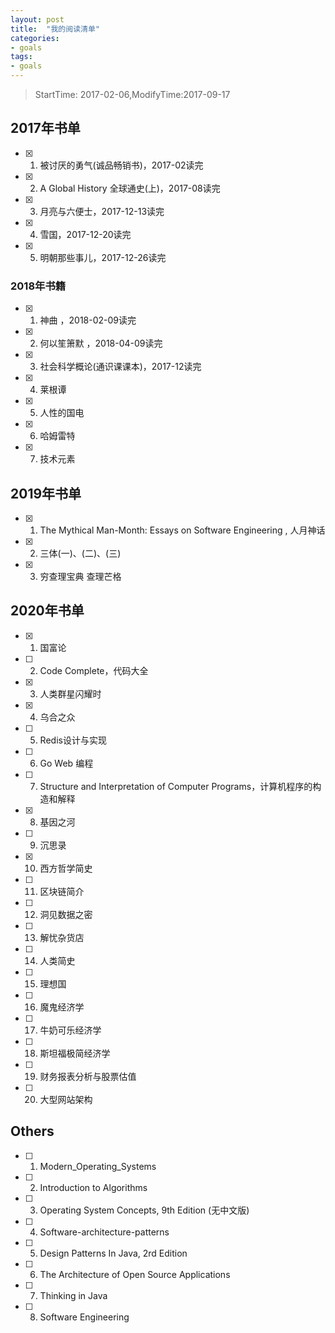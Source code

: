 ```yaml
---
layout: post
title:  "我的阅读清单"
categories:
- goals
tags:
- goals
---
```


> StartTime: 2017-02-06,ModifyTime:2017-09-17
<!---more--->

## 2017年书单

+ [x] 1. 被讨厌的勇气(诚品畅销书)，2017-02读完
+ [x] 2. A Global History 全球通史(上)，2017-08读完
+ [x] 3. 月亮与六便士，2017-12-13读完
+ [x] 4. 雪国，2017-12-20读完
+ [x] 5. 明朝那些事儿，2017-12-26读完



### 2018年书籍
+ [x] 1. 神曲 ，2018-02-09读完
+ [x] 2. 何以笙箫默 ，2018-04-09读完
+ [x] 3. 社会科学概论(通识课课本)，2017-12读完
+ [x] 4. 莱根谭
+ [x] 5. 人性的国电
+ [x] 6. 哈姆雷特
+ [x] 7. 技术元素


## 2019年书单
+ [x] 1. The Mythical Man-Month: Essays on Software Engineering , 人月神话 
+ [x] 2. 三体(一)、(二)、(三)
+ [x] 3. 穷查理宝典 查理芒格


## 2020年书单
+ [x] 1. 国富论
+ [ ] 2. Code Complete，代码大全
+ [x] 3. 人类群星闪耀时
+ [x] 4. 乌合之众
+ [ ] 5. Redis设计与实现
+ [ ] 6. Go Web 编程
+ [ ] 7. Structure and Interpretation of Computer Programs，计算机程序的构造和解释
+ [x] 8. 基因之河
+ [ ] 9. 沉思录
+ [x] 10. 西方哲学简史
+ [ ] 11. 区块链简介
+ [ ] 12. 洞见数据之密
+ [ ] 13. 解忧杂货店
+ [ ] 14. 人类简史
+ [ ] 15. 理想国
+ [ ] 16. 魔鬼经济学
+ [ ] 17. 牛奶可乐经济学
+ [ ] 18. 斯坦福极简经济学
+ [ ] 19. 财务报表分析与股票估值
+ [ ] 20. 大型网站架构
  


## Others
+ [ ] 1. Modern_Operating_Systems
+ [ ] 2. Introduction to Algorithms
+ [ ] 3. Operating System Concepts, 9th Edition (无中文版)
+ [ ] 4. Software-architecture-patterns
+ [ ] 5. Design Patterns In Java, 2rd Edition
+ [ ] 6. The Architecture of Open Source Applications
+ [ ] 7. Thinking in Java
+ [ ] 8. Software Engineering

 